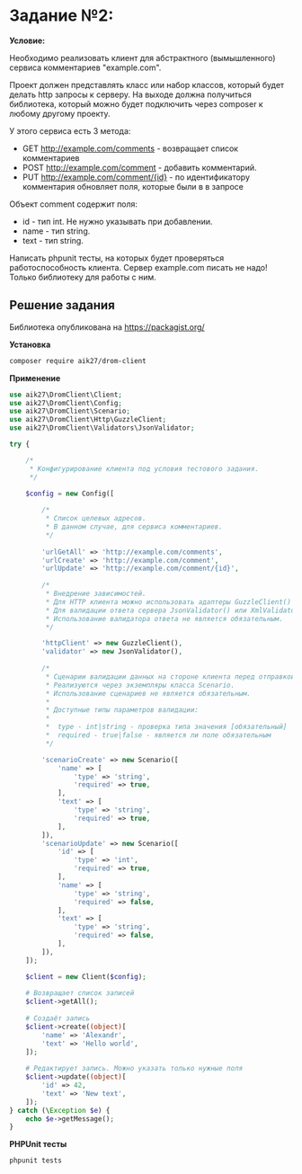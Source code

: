 # Задание №2:

**Условие:**

Необходимо реализовать клиент для абстрактного (вымышленного) сервиса комментариев "example.com". 

Проект должен представлять класс или набор классов, который будет делать http запросы к серверу. На выходе должна получиться библиотека, который можно будет подключить через composer к любому другому проекту.

У этого сервиса есть 3 метода:

+ GET http://example.com/comments - возвращает список комментариев
+ POST http://example.com/comment - добавить комментарий.
+ PUT http://example.com/comment/{id} - по идентификатору комментария обновляет поля, которые были в в запросе

Объект comment содержит поля:

+ id - тип int. Не нужно указывать при добавлении.
+ name - тип string.
+ text - тип string.

Написать phpunit тесты, на которых будет проверяться работоспособность клиента.
Сервер example.com писать не надо! Только библиотеку для работы с ним.

## Решение задания

Библиотека опубликована на https://packagist.org/

**Установка**

```sh
composer require aik27/drom-client
```

**Применение**

```php
use aik27\DromClient\Client;
use aik27\DromClient\Config;
use aik27\DromClient\Scenario;
use aik27\DromClient\Http\GuzzleClient;
use aik27\DromClient\Validators\JsonValidator;

try {

    /* 
     * Конфигурирование клиента под условия тестового задания.
     */

    $config = new Config([
    
        /* 
         * Список целевых адресов.
         * В данном случае, для сервиса комментариев.
         */
         
        'urlGetAll' => 'http://example.com/comments',
        'urlCreate' => 'http://example.com/comment',
        'urlUpdate' => 'http://example.com/comment/{id}',
        
        /* 
         * Внедрение зависимостей.
         * Для HTTP клиента можно использовать адаптеры GuzzleClient() или SymfonyClient()
         * Для валидации ответа сервера JsonValidator() или XmlValidator()
         * Использование валидатора ответа не является обязательным.
         */

        'httpClient' => new GuzzleClient(),
        'validator' => new JsonValidator(),
        
        /* 
         * Сценарии валидации данных на стороне клиента перед отправкой.
         * Реализуются через экземпляры класса Scenario. 
         * Использование сценариев не является обязательным.
         * 
         * Доступные типы параметров валидации:
         * 
         *  type - int|string - проверка типа значения [обязательный]
         *  required - true|false - является ли поле обязательным 
         */

        'scenarioCreate' => new Scenario([
            'name' => [
                'type' => 'string',
                'required' => true,
            ],
            'text' => [
                'type' => 'string',
                'required' => true,
            ],
        ]),
        'scenarioUpdate' => new Scenario([
            'id' => [
                'type' => 'int',
                'required' => true,
            ],
            'name' => [
                'type' => 'string',
                'required' => false,
            ],
            'text' => [
                'type' => 'string',
                'required' => false,
            ],
        ]),
    ]);

    $client = new Client($config);
    
    # Возвращает список записей
    $client->getAll();
    
    # Создаёт запись
    $client->create((object)[
        'name' => 'Alexandr',
        'text' => 'Hello world',
    ]);
    
    # Редактирует запись. Можно указать только нужные поля 
    $client->update((object)[
        'id' => 42,
        'text' => 'New text',
    ]);
} catch (\Exception $e) {
    echo $e->getMessage();
}

```

**PHPUnit тесты**

```sh
phpunit tests
```